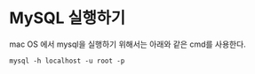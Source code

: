 # MySQL 실행하기
mac OS 에서 mysql을 실행하기 위해서는 아래와 같은 cmd를 사용한다.

```shell script
mysql -h localhost -u root -p
```